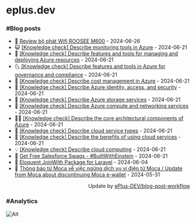 # eplus.dev

### #Blog posts

<!-- BLOG-POST-LIST:START -->
 - 🧰 [Review bộ phát Wifi ROOSEE M600](https://eplus.dev/review-bo-phat-wifi-roosee-m600) - 2024-06-26
 - 😺 [[Knowledge check] Describe monitoring tools in Azure](https://eplus.dev/knowledge-check-describe-monitoring-tools-in-azure) - 2024-06-21
 - 🗽 [[Knowledge check] Describe features and tools for managing and deploying Azure resources](https://eplus.dev/knowledge-check-describe-features-and-tools-for-managing-and-deploying-azure-resources) - 2024-06-21
 - 🌜 [[Knowledge check] Describe features and tools in Azure for governance and compliance](https://eplus.dev/knowledge-check-describe-features-and-tools-in-azure-for-governance-and-compliance) - 2024-06-21
 - 📝 [[Knowledge check] Describe cost management in Azure](https://eplus.dev/knowledge-check-describe-cost-management-in-azure) - 2024-06-21
 - 🚀 [[Knowledge check] Describe Azure identity, access, and security](https://eplus.dev/knowledge-check-describe-azure-identity-access-and-security) - 2024-06-21
 - 💼 [[Knowledge check] Describe Azure storage services](https://eplus.dev/knowledge-check-describe-azure-storage-services) - 2024-06-21
 - 🦣 [[Knowledge check] Describe Azure compute and networking services](https://eplus.dev/knowledge-check-describe-azure-compute-and-networking-services) - 2024-06-21
 - 👨‍🏫 [[Knowledge check] Describe the core architectural components of Azure](https://eplus.dev/knowledge-check-describe-the-core-architectural-components-of-azure) - 2024-06-21
 - 🔭 [[Knowledge check] Describe cloud service types](https://eplus.dev/knowledge-check-describe-cloud-service-types) - 2024-06-21
 - 🤡 [[Knowledge check] Describe the benefits of using cloud services](https://eplus.dev/knowledge-check-describe-the-benefits-of-using-cloud-services) - 2024-06-21
 - 💡 [[Knowledge check] Describe cloud computing](https://eplus.dev/knowledge-check-describe-cloud-computing) - 2024-06-21
 - 🦣 [Get Free Salesforce Swags - #BuiltWithEinstein](https://eplus.dev/get-free-salesforce-swags-builtwitheinstein) - 2024-06-21
 - 💪 [Eloquent JoinWith Package for Laravel](https://eplus.dev/eloquent-joinwith-package-for-laravel) - 2024-06-04
 - 🤡 [Thông báo từ Moca về việc ngừng dịch vụ ví điện tử Moca / Update from Moca about discontinuing Moca e-wallet](https://eplus.dev/thong-bao-tu-moca-ve-viec-ngung-dich-vu-vi-dien-tu-moca-update-from-moca-about-discontinuing-moca-e-wallet) - 2024-05-31<!-- BLOG-POST-LIST:END -->

<div align="right">
  Update by <a target="_blank"
    href="https://github.com/ePlus-DEV/blog-post-workflow">ePlus-DEV/blog-post-workflow</a>
</div>

### #Analytics
![Alt](https://repobeats.axiom.co/api/embed/9990f7cddfbad8d834990b10ccad05f81ac1096f.svg "Repobeats analytics image")
